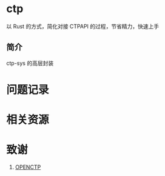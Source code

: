 # ctp
以 Rust 的方式，简化对接 CTPAPI 的过程，节省精力，快速上手

## 简介
ctp-sys 的高层封装

# 问题记录


# 相关资源


# 致谢
1. [OPENCTP](https://github.com/openctp/openctp/tree/master/6.6.9_20220920)
